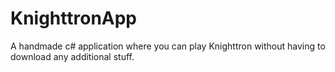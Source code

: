 # KnighttronApp
A handmade c# application where you can play Knighttron without having to download any additional stuff.
